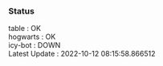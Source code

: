 ### Status


table : OK  
hogwarts : OK  
icy-bot : DOWN  
Latest Update : 2022-10-12 08:15:58.866512
